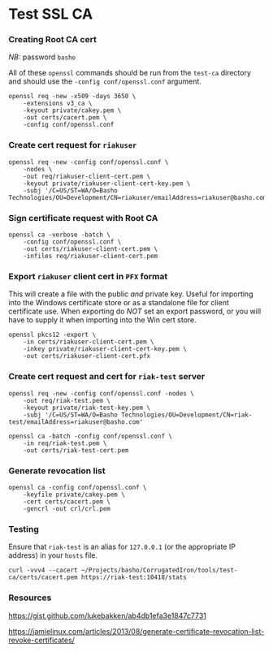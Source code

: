 Test SSL CA
===========

### Creating Root CA cert

*NB:* password `basho`

All of these `openssl` commands should be run from the `test-ca`
directory and should use the `-config conf/openssl.conf` argument.

```
openssl req -new -x509 -days 3650 \
    -extensions v3_ca \
    -keyout private/cakey.pem \
    -out certs/cacert.pem \
    -config conf/openssl.conf
```

### Create cert request for `riakuser`

```
openssl req -new -config conf/openssl.conf \
    -nodes \
    -out req/riakuser-client-cert.pem \
    -keyout private/riakuser-client-cert-key.pem \
    -subj '/C=US/ST=WA/O=Basho Technologies/OU=Development/CN=riakuser/emailAddress=riakuser@basho.com'
```

### Sign certificate request with Root CA

```
openssl ca -verbose -batch \
    -config conf/openssl.conf \
    -out certs/riakuser-client-cert.pem \
    -infiles req/riakuser-client-cert.pem
```

### Export `riakuser` client cert in `PFX` format

This will create a file with the public *and* private key. Useful for importing
into the Windows certificate store or as a standalone file for client
certificate use. When exporting do *NOT* set an export password, or you will have
to supply it when importing into the Win cert store.

```
openssl pkcs12 -export \
    -in certs/riakuser-client-cert.pem \
    -inkey private/riakuser-client-cert-key.pem \
    -out certs/riakuser-client-cert.pfx
```

### Create cert request and cert for `riak-test` server

```
openssl req -new -config conf/openssl.conf -nodes \
    -out req/riak-test.pem \
    -keyout private/riak-test-key.pem \
    -subj '/C=US/ST=WA/O=Basho Technologies/OU=Development/CN=riak-test/emailAddress=riakuser@basho.com'
```

```
openssl ca -batch -config conf/openssl.conf \
    -in req/riak-test.pem \
    -out certs/riak-test-cert.pem
```

### Generate revocation list

```
openssl ca -config conf/openssl.conf \
    -keyfile private/cakey.pem \
    -cert certs/cacert.pem \
    -gencrl -out crl/crl.pem
```

### Testing

Ensure that `riak-test` is an alias for `127.0.0.1` (or the appropriate
IP address) in your `hosts` file.

```
curl -vvv4 --cacert ~/Projects/basho/CorrugatedIron/tools/test-ca/certs/cacert.pem https://riak-test:10418/stats
```

### Resources

https://gist.github.com/lukebakken/ab4db1efa3e1847c7731

https://jamielinux.com/articles/2013/08/generate-certificate-revocation-list-revoke-certificates/
